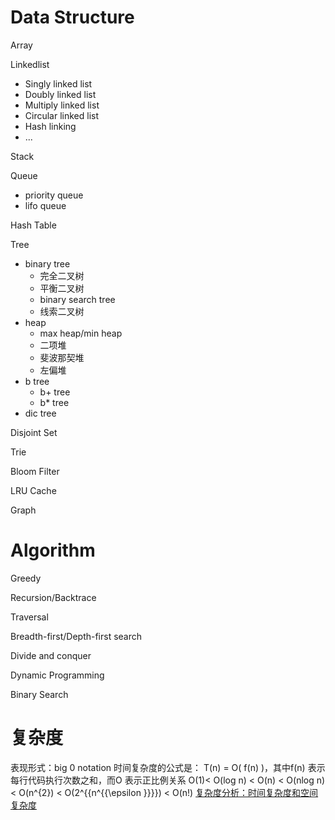   Data Structure
 ============
  Array
  
  Linkedlist
  - Singly linked list
  - Doubly linked list
  - Multiply linked list
  - Circular linked list
  - Hash linking
  - ...

  Stack

  Queue
  - priority queue
  - lifo queue

  Hash Table

  Tree
  - binary tree
    - 完全二叉树
    - 平衡二叉树
    - binary search tree
    - 线索二叉树
  - heap
    - max heap/min heap
    - 二项堆
    - 斐波那契堆
    - 左偏堆
  - b tree
    - b+ tree
    - b* tree
  - dic tree

  Disjoint Set

  Trie

  Bloom Filter

  LRU Cache

  Graph

  Algorithm
 ============
  Greedy

  Recursion/Backtrace

  Traversal

  Breadth-first/Depth-first search

  Divide and conquer

  Dynamic Programming

  Binary Search
  
  复杂度
============
表现形式：big 0 notation
时间复杂度的公式是： T(n) = O( f(n) )，其中f(n) 表示每行代码执行次数之和，而O 表示正比例关系
O(1)< O(log n) < O(n) < O(nlog n) < O(n^{2}) < O(2^{{n^{{\epsilon }}}}) < O(n!)
[复杂度分析：时间复杂度和空间复杂度](https://www.cnblogs.com/54chensongxia/p/14012838.html)